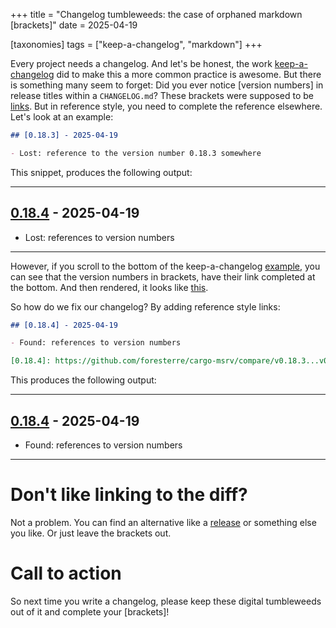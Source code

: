 +++
title = "Changelog tumbleweeds: the case of orphaned markdown [brackets]"
date = 2025-04-19

[taxonomies]
tags = ["keep-a-changelog", "markdown"]
+++

Every project needs a changelog. And let's be honest, the work [keep-a-changelog](https://keepachangelog.com/en/1.1.0/) did to make this a more common practice is awesome. But there is something many seem to forget: Did you ever notice [version numbers] in release titles within a `CHANGELOG.md`? These brackets were supposed to be [links](https://www.markdownguide.org/basic-syntax/#reference-style-links). But in reference style, you need to complete the reference elsewhere. Let's look at an example:

```markdown
## [0.18.3] - 2025-04-19

- Lost: reference to the version number 0.18.3 somewhere
```

This snippet, produces the following output:

---

## [0.18.4] - 2025-04-19

- Lost: references to version numbers

---

However, if you scroll to the bottom of the keep-a-changelog [example](https://raw.githubusercontent.com/olivierlacan/keep-a-changelog/refs/heads/main/CHANGELOG.md), you can see that the version numbers in brackets, have their link completed at the bottom. And then rendered, it looks like [this](https://github.com/olivierlacan/keep-a-changelog/blob/main/CHANGELOG.md).

So how do we fix our changelog? By adding reference style links:

```markdown
## [0.18.4] - 2025-04-19

- Found: references to version numbers

[0.18.4]: https://github.com/foresterre/cargo-msrv/compare/v0.18.3...v0.18.4
```

This produces the following output:

---
## [0.18.4] - 2025-04-19

- Found: references to version numbers

[0.18.4]: https://github.com/foresterre/cargo-msrv/compare/v0.18.3...v0.18.4
---

# Don't like linking to the diff?

Not a problem. You can find an alternative like a [release](https://github.com/foresterre/cargo-msrv/releases/tag/v0.18.4) or something else you like. Or just leave the brackets out.

# Call to action

So next time you write a changelog, please keep these digital tumbleweeds out of it and complete your [brackets]!